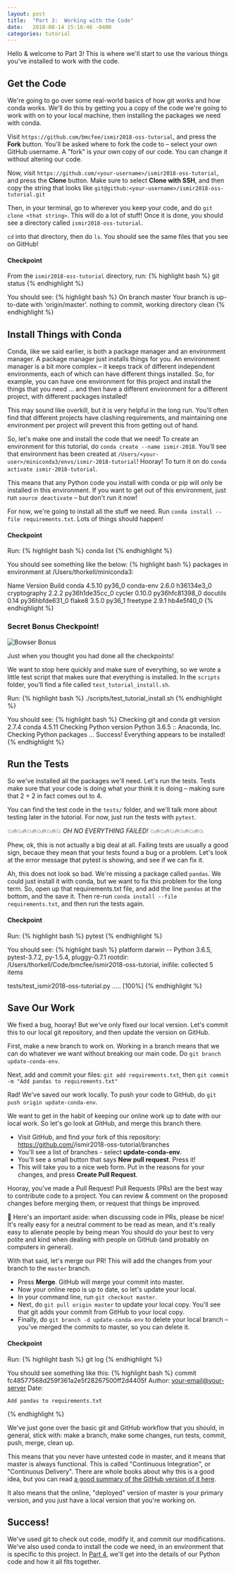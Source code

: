 ```yaml
---
layout: post
title:  "Part 3:  Working with the Code"
date:   2018-08-14 15:16:46 -0400
categories: tutorial
---
```

Hello & welcome to Part 3!  This is where we'll start to use the various things you've installed to work with the code.

## Get the Code

We're going to go over some real-world basics of how git works and how conda works.
We'll do this by getting you a copy of the code we're going to work with on to your local machine, then installing the packages we need with conda.

Visit `https://github.com/bmcfee/ismir2018-oss-tutorial`, and press the **Fork** button.  You'll be asked where to fork the code to – select your own GitHub username.  A "fork" is your own copy of our code.  You can change it without altering our code.

Now, visit `https://github.com/<your-username>/ismir2018-oss-tutorial`, and press the **Clone** button.  Make sure to select **Clone with SSH**, and then copy the string that looks like `git@github:<your-username>/ismir2018-oss-tutorial.git`

Then, in your terminal, go to wherever you keep your code, and do `git clone <that string>`.  This will do a lot of stuff!  Once it is done, you should see a directory called `ismir2018-oss-tutorial`.  

`cd` into that directory, then do `ls`.  You should see the same files that you see on GitHub!

#### Checkpoint

From the `ismir2018-oss-tutorial` directory, run:
{% highlight bash %}
git status
{% endhighlight %}

You should see:
{% highlight bash %}
On branch master
Your branch is up-to-date with 'origin/master'.
nothing to commit, working directory clean
{% endhighlight %}


## Install Things with Conda

Conda, like we said earlier, is both a package manager and an environment manager.  A package manager just installs things for you.  An environment manager is a bit more complex – it keeps track of different independent environments, each of which can have different things installed.  So, for example, you can have one environment for this project and install the things that you need ... and then have a different environment for a different project, with different packages installed!

This may sound like overkill, but it is very helpful in the long run.  You'll often find that different projects have clashing requirements, and maintaining one environment per project will prevent this from getting out of hand.

So, let's make one and install the code that we need!  To create an environment for this tutorial, do  `conda create --name ismir-2018`.  You'll see that environment has been created at `/Users/<your-user>/miniconda3/envs/ismir-2018-tutorial`!  Hooray!  To turn it on do `conda activate ismir-2018-tutorial`.

This means that any Python code you install with conda or pip will only be installed in this environment.  If you want to get out of this environment, just run `source deactivate` – but don't run it now!

For now, we're going to install all the stuff we need.  Run `conda install --file requirements.txt`.  Lots of things should happen!

#### Checkpoint

Run:
{% highlight bash %}
conda list
{% endhighlight %}

You should see something like the below:
{% highlight bash %}
packages in environment at /Users/thorkell/miniconda3:

 Name                    Version                   Build
conda                     4.5.10                   py36_0
conda-env                 2.6.0                h36134e3_0
cryptography              2.2.2            py36h1de35cc_0
cycler                    0.10.0           py36hfc81398_0
docutils                  0.14             py36hbfde631_0
flake8                    3.5.0                    py36_1
freetype                  2.9.1                hb4e5f40_0
{% endhighlight %}


### Secret Bonus Checkpoint!

![Bowser Bonus](https://i.ytimg.com/vi/tWWesdluPko/maxresdefault.jpg)

Just when you thought you had done all the checkpoints!

We want to stop here quickly and make sure of everything, so we wrote a little test script that makes sure that everything is installed.
In the `scripts` folder, you'll find a file called `test_tutorial_install.sh`.  

Run:
{% highlight bash %}
./scripts/test_tutorial_install.sh
{% endhighlight %}

You should see:
{% highlight bash %}
Checking git and conda
git version 2.7.4
conda 4.5.11
Checking Python version
Python 3.6.5 :: Anaconda, Inc.
Checking Python packages ...
Success! Everything appears to be installed!
{% endhighlight %}

## Run the Tests

So we've installed all the packages we'll need.  Let's run the tests.  Tests make sure that your code is doing what your think it is doing – making sure that 2 + 2 in fact comes out to 4.

You can find the test code in the `tests/` folder, and we'll talk more about testing later in the tutorial.  For now, just run the tests with `pytest`.

💥🔥💥🔥💥🔥💥🔥💥🔥💥 _OH NO EVERYTHING FAILED!_ 💥🔥💥🔥💥🔥💥🔥💥🔥💥

Phew, ok, this is not actually a big deal at all.  Failing tests are usually a good sign, becaue they mean that your tests found a bug or a problem.  Let's look at the error message that pytest is showing, and see if we can fix it.

Ah, this does not look so bad.  We're missing a package called `pandas`.  We could just install it with conda, but we want to fix this problem for the long term.  So, open up that requirements.txt file, and add the line `pandas` at the bottom, and the save it.  Then re-run `conda install --file requirements.txt`, and then run the tests again.

#### Checkpoint

Run:
{% highlight bash %}
pytest
{% endhighlight %}

You should see:
{% highlight bash %}
platform darwin -- Python 3.6.5, pytest-3.7.2, py-1.5.4, pluggy-0.7.1
rootdir: /Users/thorkell/Code/bmcfee/ismir2018-oss-tutorial, inifile:
collected 5 items

tests/test_ismir2018-oss-tutorial.py .....          	                        [100%]
{% endhighlight %}


## Save Our Work

We fixed a bug, hooray!  But we've only fixed our local version.  Let's commit this to our local git repository, and then update the version on GitHub.

First, make a new branch to work on. Working in a branch means that we can do whatever we want without breaking our main code.  Do `git branch update-conda-env`.

Next, add and commit your files:  `git add requirements.txt`, then `git commit -m "Add pandas to requirements.txt"`

Rad!  We've saved our work locally.  To push your code to GitHub, do `git push origin update-conda-env`.

We want to get in the habit of keeping our online work up to date with our local work.  So let's go look at GitHub, and merge this branch there.
- Visit GitHub, and find your fork of this repository:  https://github.com/<your-github-username>/ismir2018-oss-tutorial/branches
- You'll see a list of branches - select **update-conda-env**.
- You'll see a small button that says **New pull request**.  Press it!
- This will take you to a nice web form.  Put in the reasons for your changes, and press **Create Pull Request**.

Hooray, you've made a Pull Request!  Pull Requests (PRs) are the best way to contribute code to a project.  You can review & comment on the proposed changes before merging them, or request that things be improved.

🙏 Here's an important aside:  when discussing code in PRs, please be nice!  It's really easy for a neutral comment to be read as mean, and it's really easy to alienate people by being mean  You should do your best to very polite and kind when dealing with people on GitHub (and probably on computers in general). 

With that said, let's merge our PR!  This will add the changes from your branch to the `master` branch.
- Press **Merge**.  GitHub will merge your commit into master.  
- Now your online repo is up to date, so let's update your local.
- In your command line, run `git checkout master`.
- Next, do `git pull origin master` to update your local copy.  You'll see that git adds your commit from GitHub to your local copy.
- Finally, do `git branch -d update-conda-env` to delete your local branch – you've merged the commits to master, so you can delete it.

#### Checkpoint

Run:
{% highlight bash %}
git log
{% endhighlight %}

You should see something like this:
{% highlight bash %}
commit fc48577568d259f361a2e5f28267500ff2d4405f
Author: <Your Name> <your-email@your-server>
Date:   <today>

    Add pandas to requirements.txt
{% endhighlight %}

We've just gone over the basic git and GitHub workflow that you should, in general, stick with: make a branch, make some changes, run tests, commit, push, merge, clean up.

This means that you never have untested code in master, and it means that master is always functional.  This is called "Continuous Integration", or "Continuous Delivery".  There are whole books about why this is a good idea, but you can read [a good summary of the GitHub version of it here][github-flow].

It also means that the online, "deployed" version of master is your primary version, and you just have a local version that you're working on.

## Success!

We've used git to check out code, modify it, and commit our modifications.  We've also used conda to install the code we need, in an environment that is specific to this project.  In [Part 4][tutorial-part-4], we'll get into the details of our Python code and how it all fits together.

[github-flow]: https://guides.github.com/introduction/flow/
[tutorial-part-4]: https://bmcfee.github.io/ismir2018-oss-tutorial/tutorial/2018/08/13/part-4.html 
